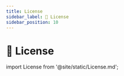 ```yaml
---
title: License
sidebar_label: 📜 License
sidebar_position: 10
---
```


# 📜 License

import License from '@site/static/License.md';

<License />
